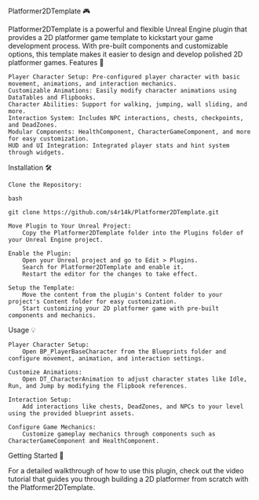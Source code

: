 Platformer2DTemplate 🎮

Platformer2DTemplate is a powerful and flexible Unreal Engine plugin that provides a 2D platformer game template to kickstart your game development process. With pre-built components and customizable options, this template makes it easier to design and develop polished 2D platformer games.
Features 🚀

    Player Character Setup: Pre-configured player character with basic movement, animations, and interaction mechanics.
    Customizable Animations: Easily modify character animations using DataTables and Flipbooks.
    Character Abilities: Support for walking, jumping, wall sliding, and more.
    Interaction System: Includes NPC interactions, chests, checkpoints, and DeadZones.
    Modular Components: HealthComponent, CharacterGameComponent, and more for easy customization.
    HUD and UI Integration: Integrated player stats and hint system through widgets.

Installation 🛠️

    Clone the Repository:

    bash

    git clone https://github.com/s4r14k/Platformer2DTemplate.git

    Move Plugin to Your Unreal Project:
        Copy the Platformer2DTemplate folder into the Plugins folder of your Unreal Engine project.

    Enable the Plugin:
        Open your Unreal project and go to Edit > Plugins.
        Search for Platformer2DTemplate and enable it.
        Restart the editor for the changes to take effect.

    Setup the Template:
        Move the content from the plugin's Content folder to your project's Content folder for easy customization.
        Start customizing your 2D platformer game with pre-built components and mechanics.

Usage 💡

    Player Character Setup:
        Open BP_PlayerBaseCharacter from the Blueprints folder and configure movement, animation, and interaction settings.

    Customize Animations:
        Open DT_CharacterAnimation to adjust character states like Idle, Run, and Jump by modifying the Flipbook references.

    Interaction Setup:
        Add interactions like chests, DeadZones, and NPCs to your level using the provided blueprint assets.

    Configure Game Mechanics:
        Customize gameplay mechanics through components such as CharacterGameComponent and HealthComponent.

Getting Started 📖

For a detailed walkthrough of how to use this plugin, check out the video tutorial that guides you through building a 2D platformer from scratch with the Platformer2DTemplate.
